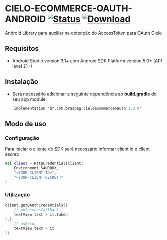 # CIELO-ECOMMERCE-OAUTH-ANDROID [![Status](https://travis-ci.com/DeveloperCielo/cielo-ecommerce-oauth-android.svg?branch=master)](https://travis-ci.com/DeveloperCielo/cielo-ecommerce-oauth-android) [![Download](https://api.bintray.com/packages/braspag/cieloecommerceoauth/cieloecommerceoauth/images/download.svg?version=1.0.0) ](https://bintray.com/braspag/cieloecommerceoauth/cieloecommerceoauth/1.0.0/link)

Android Library para auxiliar na obtenção do AccessToken para OAuth Cielo

## Requisitos

- Android Studio version 3.1+ com Android SDK Platform version 5.0+ (API level 21+)

## Instalação

- Será necessário adicionar a seguinte dependência ao **build.gradle** do seu app module:

```kotlin
    ìmplementation 'br.com.braspag:cieloecommerceoauth:1.0.0'
```

## Modo de uso

### Configuração

Para iniciar o cliente do SDK será necessário informar client id e client secret:

```kotlin
val client = HttpCredentialsClient(
    Environment.SANDBOX,
    "<YOUR-CLIENT-ID>",
    "<YOUR-CLIENT-SECRET>"
)
```

### Utilização

```kotlin
client.getOAuthCredentials({
    // onSuccessCallback
    textView.text = it.token
},{
    // onError
    textView.text = it
})
```
